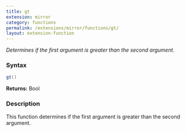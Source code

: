 ```yaml
---
title: gt
extension: mirror
category: functions
permalink: /extensions/mirror/functions/gt/
layout: extension-function
---
```


_Determines if the first argument is greater than the second argument._

### Syntax ###
```cs
gt()
```

**Returns:** Bool

### Description

This function determines if the first argument is greater than the second argument. 

